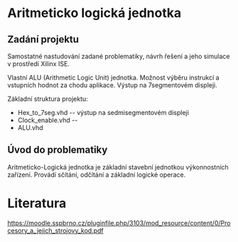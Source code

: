 # Aritmeticko logická jednotka

## Zadání projektu
Samostatné nastudování zadané problematiky, návrh řešení a jeho simulace v prostředí Xilinx ISE.

Vlastní ALU (Arithmetic Logic Unit) jednotka. Možnost výběru instrukcí a vstupních hodnot za chodu aplikace. Výstup na 7segmentovém displeji.


Základní struktura projektu:
+ Hex_to_7seg.vhd   -- výstup na sedmisegmentovém displeji
+ Clock_enable.vhd  -- 
+ ALU.vhd

## Úvod do problematiky

Aritmeticko-Logická jednotka je základní stavební jednotkou výkonnostních zařízení. Provádí sčítání, odčítání a základní logické operace.





# Literatura

https://moodle.sspbrno.cz/pluginfile.php/3103/mod_resource/content/0/Procesory_a_jejich_strojovy_kod.pdf
